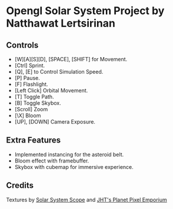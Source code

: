 # Opengl Solar System Project by Natthawat Lertsirinan
## Controls
- [W][A][S][D], [SPACE], [SHIFT] for Movement.
- [Ctrl] Sprint.
- [Q], [E] to Control Simulation Speed.
- [P] Pause.
- [F] Flashlight.
- [Left Click] Orbital Movement.
- [T] Toggle Path.
- [B] Toggle Skybox.
- [Scroll] Zoom
- [\X] Bloom
- [UP], [DOWN] Camera Exposure.

## Extra Features
- Implemented instancing for the asteroid belt.
- Bloom effect with framebuffer.
- Skybox with cubemap for immersive experience.

## Credits
Textures by [Solar System Scope](https://www.solarsystemscope.com/) and [JHT's Planet Pixel Emporium](https://planetpixelemporium.com/planets.html)
